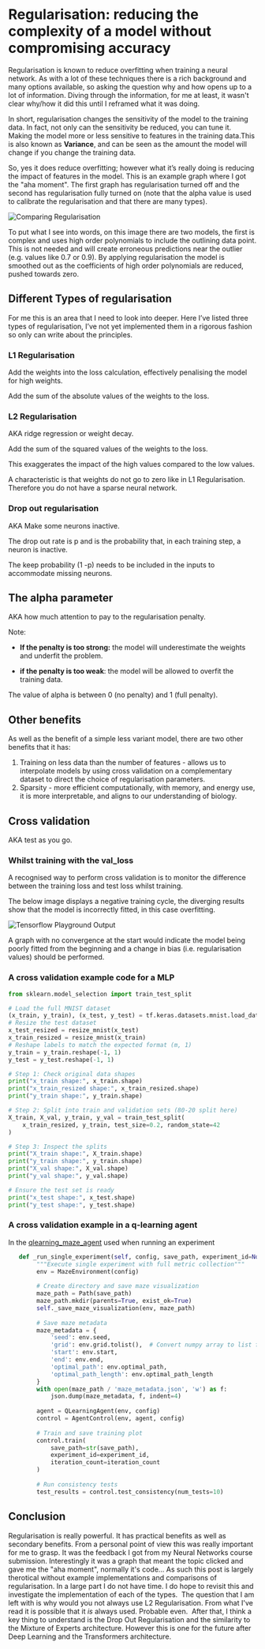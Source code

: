 # Regularisation: reducing the complexity of a model without compromising accuracy

Regularisation is known to reduce overfitting when training a neural network. As with a lot of these techniques there is a rich background and many options available, so asking the question why and how opens up to a lot of information. Diving through the information, for me at least, it wasn't clear why/how it did this until I reframed what it was doing.

In short, regularisation changes the sensitivity of the model to the training data. In fact, not only can the sensitivity be reduced, you can tune it. Making the model more or less sensitive to features in the training data.This is also known as **Variance**, and can be seen as the amount the model will change if you change the training data.

So, yes it does reduce overfitting; however what it’s really doing is reducing the impact of features in the model. This is an example graph where I got the "aha moment". The first graph has regularisation turned off and the second has regularisation fully turned on (note that the alpha value is used to calibrate the regularisation and that there are many types). 

![Comparing Regularisation](https://raw.githubusercontent.com/thompsonson/neuralnet-background/refs/heads/main/images/regularisation/regularisation.png)

To put what I see into words, on this image there are two models, the first is complex and uses high order polynomials to include the outlining data point. This is not needed and will create erroneous predictions near the outlier (e.g. values like 0.7 or 0.9). By applying regularisation the model is smoothed out as the coefficients of high order polynomials are reduced, pushed towards zero.

## **Different Types of regularisation**

For me this is an area that I need to look into deeper. Here I’ve listed three types of regularisation, I’ve not yet implemented them in a rigorous fashion so only can write about the principles. 

### **L1 Regularisation**

Add the weights into the loss calculation, effectively penalising the model for high weights.

Add the sum of the absolute values of the weights to the loss.

### **L2 Regularisation**

AKA ridge regression or weight decay.

Add the sum of the squared values of the weights to the loss.

This exaggerates the impact of the high values compared to the low values.

A characteristic is that weights do not go to zero like in L1 Regularisation. Therefore you do not have a sparse neural network.

### **Drop out regularisation**

AKA Make some neurons inactive.

The drop out rate is p and is the probability that, in each training step, a neuron is inactive.

The keep probability (1 \-p) needs to be included in the inputs to accommodate missing neurons.

## **The alpha parameter**

AKA how much attention to pay to the regularisation penalty.

Note:

- **If the penalty is too strong:** the model will underestimate the weights and underfit the problem.

- **if the penalty is too weak**: the model will be allowed to overfit the training data.

The value of alpha is between 0 (no penalty) and 1 (full penalty).

## **Other benefits**

As well as the benefit of a simple less variant model, there are two other benefits that it has:

1. Training on less data than the number of features - allows us to interpolate models by using cross validation on a complementary dataset to direct the choice of regularisation parameters.  
2. Sparsity - more efficient computationally, with memory, and energy use, it is more interpretable, and aligns to our understanding of biology. 

## **Cross validation**

AKA test as you go. 

### **Whilst training with the val_loss** 

A recognised way to perform cross validation is to monitor the difference between the training loss and test loss whilst training.

The below image displays a negative training cycle, the diverging results show that the model is incorrectly fitted, in this case overfitting. 

![Tensorflow Playground Output](https://raw.githubusercontent.com/thompsonson/neuralnet-background/refs/heads/main/images/regularisation/playground_output.png)

A graph with no convergence at the start would indicate the model being poorly fitted from the beginning and a change in bias (i.e. regularisation values) should be performed.

### **A cross validation example code for a MLP**

```python
from sklearn.model_selection import train_test_split

# Load the full MNIST dataset
(x_train, y_train), (x_test, y_test) = tf.keras.datasets.mnist.load_data()
# Resize the test dataset
x_test_resized = resize_mnist(x_test)
x_train_resized = resize_mnist(x_train)
# Reshape labels to match the expected format (m, 1)
y_train = y_train.reshape(-1, 1)
y_test = y_test.reshape(-1, 1)

# Step 1: Check original data shapes
print("x_train shape:", x_train.shape)
print("x_train_resized shape:", x_train_resized.shape)
print("y_train shape:", y_train.shape)

# Step 2: Split into train and validation sets (80-20 split here)
X_train, X_val, y_train, y_val = train_test_split(
    x_train_resized, y_train, test_size=0.2, random_state=42
)

# Step 3: Inspect the splits
print("X_train shape:", X_train.shape)
print("y_train shape:", y_train.shape)
print("X_val shape:", X_val.shape)
print("y_val shape:", y_val.shape)

# Ensure the test set is ready
print("x_test shape:", x_test.shape)
print("y_test shape:", y_test.shape)
```


### **A cross validation example in a q-learning agent**

In the [qlearning_maze_agent](https://github.com/thompsonson/q-learning/blob/main/final_qlearning_maze_agent.ipynb) used when running an experiment

```python
   def _run_single_experiment(self, config, save_path, experiment_id=None, iteration_count=None):
        """Execute single experiment with full metric collection"""
        env = MazeEnvironment(config)
        
        # Create directory and save maze visualization
        maze_path = Path(save_path)
        maze_path.mkdir(parents=True, exist_ok=True)
        self._save_maze_visualization(env, maze_path)
        
        # Save maze metadata
        maze_metadata = {
            'seed': env.seed,
            'grid': env.grid.tolist(),  # Convert numpy array to list for JSON
            'start': env.start,
            'end': env.end,
            'optimal_path': env.optimal_path,
            'optimal_path_length': env.optimal_path_length
        }
        with open(maze_path / 'maze_metadata.json', 'w') as f:
            json.dump(maze_metadata, f, indent=4)
            
        agent = QLearningAgent(env, config)
        control = AgentControl(env, agent, config)
        
        # Train and save training plot
        control.train(
            save_path=str(save_path),
            experiment_id=experiment_id,
            iteration_count=iteration_count
        )
        
        # Run consistency tests
        test_results = control.test_consistency(num_tests=10)
```

## Conclusion

​Regularisation is really powerful. It has practical benefits as well as secondary benefits. From a personal point of view this was really important for me to grasp. It was the feedback I got from my Neural Networks course submission. Interestingly it was a graph that meant the topic clicked and gave me the "aha moment", normally it's code... As such this post is largely therotical without example implementations and comparisons of regularisation. ​In a large part I do not have time. ​I do hope to revisit this and investigate the implementation of each of the types. 
​
​The question that I am left with is why would you not always use L2 Regularisation. From what I've read it is possible that it *is* always used. Probable even. 
​
​After that, I think a key thing to understand is the Drop Out Regularisation and the similarity to the Mixture of Experts architecture. However this is one for the future after Deep Learning and the Transformers architecture. 
